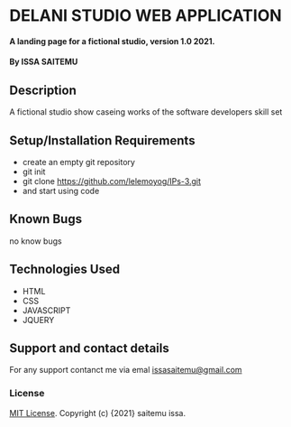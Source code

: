 # DELANI STUDIO WEB APPLICATION
#### A landing page for a fictional studio, version 1.0 2021.
#### By ISSA SAITEMU
## Description
A fictional studio show caseing works of the software developers skill set
## Setup/Installation Requirements
* create an empty git repository
* git init
* git clone https://github.com/lelemoyog/IPs-3.git
* and start using code

## Known Bugs
no know bugs
## Technologies Used
* HTML
* CSS
* JAVASCRIPT
* JQUERY
## Support and contact details
For any support contanct me via emal issasaitemu@gmail.com
### License
 [MIT License](License).
Copyright (c) {2021}  saitemu issa.

